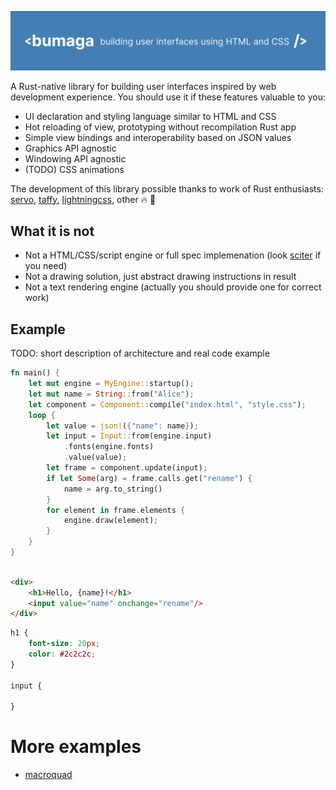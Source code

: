 ![.readme/header.png](.readme/header.png)

A Rust-native library for building user interfaces inspired by web development experience.
You should use it if these features valuable to you:

+ UI declaration and styling language similar to HTML and CSS
+ Hot reloading of view, prototyping without recompilation Rust app
+ Simple view bindings and interoperability based on JSON values
+ Graphics API agnostic
+ Windowing API agnostic
+ (TODO) CSS animations

The development of this library possible thanks to work of Rust enthusiasts:
[servo](https://github.com/servo/servo),
[taffy](https://github.com/DioxusLabs/taffy),
[lightningcss](https://github.com/parcel-bundler/lightningcss), other 🔥 🚀

## What it is not

+ Not a HTML/CSS/script engine or full spec implemenation (look [sciter](https://github.com/sciter-sdk/rust-sciter) if
  you need)
+ Not a drawing solution, just abstract drawing instructions in result
+ Not a text rendering engine (actually you should provide one for correct work)

## Example

TODO: short description of architecture and real code example

```rust
fn main() {
    let mut engine = MyEngine::startup();
    let mut name = String::from("Alice");
    let component = Component::compile("index.html", "style.css");
    loop {
        let value = json!({"name": name});
        let input = Input::from(engine.input)
            .fonts(engine.fonts)
            .value(value);
        let frame = component.update(input);
        if let Some(arg) = frame.calls.get("rename") {
            name = arg.to_string()
        }
        for element in frame.elements {
            engine.draw(element);
        }
    }
}
```

```html

<div>
    <h1>Hello, {name}!</h1>
    <input value="name" onchange="rename"/>
</div>
```

```css
h1 {
    font-size: 20px;
    color: #2c2c2c;
}

input {

}
```

# More examples

* [macroquad](examples/macroquad-app) 






